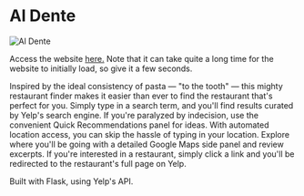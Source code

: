 # Al Dente
![Al Dente](https://i.imgur.com/SBCOcVB.png)

Access the website [here.](https://find-aldente.herokuapp.com/) Note that it can take quite a long time for the website to initially load, so give it a few seconds.

Inspired by the ideal consistency of pasta — "to the tooth" — this mighty restaurant finder makes it easier than ever to find the restaurant that's perfect for you. Simply type in a search term, and you'll find results curated by Yelp's search engine. If you're paralyzed by indecision, use the convenient Quick Recommendations panel for ideas. With automated location access, you can skip the hassle of typing in your location. Explore where you'll be going with a detailed Google Maps side panel and review excerpts. If you're interested in a restaurant, simply click a link and you'll be redirected to the restaurant's full page on Yelp.

Built with Flask, using Yelp's API.
